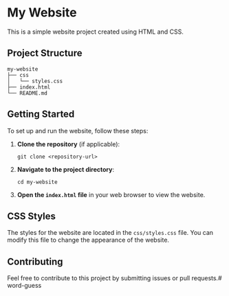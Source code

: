 # My Website

This is a simple website project created using HTML and CSS.

## Project Structure

```
my-website
├── css
│   └── styles.css
├── index.html
└── README.md
```

## Getting Started

To set up and run the website, follow these steps:

1. **Clone the repository** (if applicable):
   ```
   git clone <repository-url>
   ```

2. **Navigate to the project directory**:
   ```
   cd my-website
   ```

3. **Open the `index.html` file** in your web browser to view the website.

## CSS Styles

The styles for the website are located in the `css/styles.css` file. You can modify this file to change the appearance of the website.

## Contributing

Feel free to contribute to this project by submitting issues or pull requests.#   w o r d - g u e s s  
 